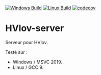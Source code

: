 [![Windows Build](https://github.com/FranckRJ/HVlov-server/workflows/Windows%20Build/badge.svg)](https://github.com/FranckRJ/HVlov-server/actions?query=workflow%3A%22Windows+Build%22)
[![Linux Build](https://github.com/FranckRJ/HVlov-server/workflows/Linux%20Build/badge.svg)](https://github.com/FranckRJ/HVlov-server/actions?query=workflow%3A%22Linux+Build%22)
[![codecov](https://codecov.io/gh/FranckRJ/HVlov-server/branch/master/graph/badge.svg)](https://codecov.io/gh/FranckRJ/HVlov-server)

# HVlov-server  

Serveur pour HVlov.  

Testé sur :
- Windows / MSVC 2019.  
- Linux / GCC 9.  
